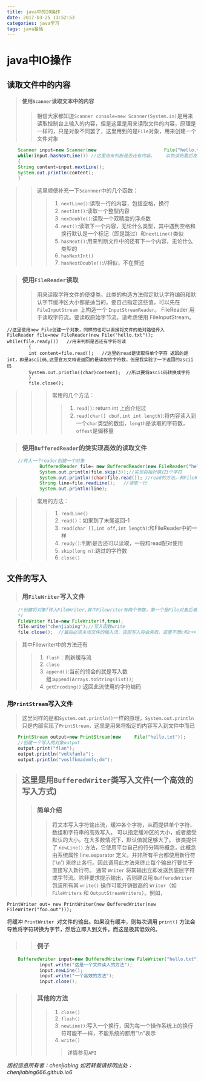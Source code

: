 ```yaml
---
title: java中的IO操作
date: 2017-03-25 13:52:53
categories: java学习
tags: java基础
---
```


# java中IO操作
## 读取文件中的内容
>#### 使用`Scanner`读取文本中的内容
>> 相信大家都知道`Scanner console=new Scanner(System.in)`是用来读取控制台上输入的内容，但是这里是用来读取文件的内容，原理是一样的，只是对象不同罢了，这里用到的是`File`对象，用来创建一个文件对象

```java
    Scanner input=new Scanner(new                         File("hello.txt"));//创建一个对象input
    while(input.hasNextLine()) //这里用来判断是否还有内容，    以免读到最后发生错误
    {
    String content=input.nextLine();
    System.out.println(content);
    }
```

>>这里顺便补充一下`Scannner`中的几个函数：
>>>1. `nextLine()`:读取一行的内容，包括空格，换行
>>>2. `nextInt()`:读取一个整型内容
>>>3. `nexDouble()`:读取一个双精度的浮点数
>>>4. `next()`:读取下一个内容，无论什么类型，其中遇到空格和换行默认是一个标记（即是跳过）和`nextLine()`类似
>>>5. `hasNext()`:用来判断文件中的还有下一个内容，无论什么类型的
>>>6. `hasNextInt()`
>>>7. `hasNextDouble()`://相似，不在赘述

>### 使用`FileReader`读取
>>用来读取字符文件的便捷类。此类的构造方法假定默认字符编码和默认字节缓冲区大小都是适当的。要自己指定这些值，可以先在 `FileInputStream `上构造一个 `InputStreamReader`。
FileReader 用于读取字符流。要读取原始字节流，请考虑使用 FileInputStream。
    
    //这里使用new File创建一个对象，同样的也可以直接将文件的绝对路径传入
    FileReader file=new FileReader(new File("hello.txt"));
    while(file.ready())   //用来判断是否还有字符可读
            {
            int content=file.read();   //这里的read是读取将单个字符 返回的是int，即是ascii码,这里官方文档说返回的是读取的字符数，但是我实验了一下返回的ascii码
            System.out.println((char)content);  //所以要将ascii码转换成字符
            }
            file.close();
            
>>>常用的几个方法：
>>>>1. `read()`: return int 上面介绍过
>>>>2. `read(char[] cbuf,int int length)`:将内容读入到一个`char`类型的数组，`length`是读取的字符数，`offest`是偏移量

>### 使用`BufferedReader`的类实现高效的读取文件

```java
    //传入一个reader创建一个对象
            BufferedReader file= new BufferedReader(new FileReader("hello.txt"));  
            System.out.println(file.skip(3));//实现将指针跳过3个字符
            System.out.println((char)file.read()); //read的方法，和FileReader中的read一样
            String line=file.readLine();   //读取一行
            System.out.println(line);
```
            
>>常用的方法：
>>>1. `readLine()`
>>>1. `read()`：如果到了末尾返回-1
>>>1. `read(char [],int off,int length)`:和FileReader中的一样
>>>1. `ready()`:判断是否还可以读取，一般和read配对使用
>>>1. `skip(long n)`:跳过的字符数
>>>1. `close()`

## 文件的写入
>### 用`FileWriter`写入文件

```java
    /*创建将对象f传入FileWriter,其中Filewriter有两个参数，第一个是File对象后者是一个String(即是文件的路径），第二个参数是boolean类型的，表示是否在文件的末尾追加内容，默认的是false表示不用在末尾追加，如果想要在末尾追加要写入另外一个参数true,当然这里可以用更加简洁的方式创建：FileWriter file=new FileWriter("hello.txt",false);
    */
    FileWriter file=new FileWriter(f,true);
    file.write("chenjiabing");//写入函数write
    file.close();  //最后必须关闭文件的输入流，否则写入将会失败，这里不想c和c++
```

>其中Filewriter中的方法还有
>>1. `flush`：刷新缓存流
>>1. `close`
>>1. `append()`:当前的领会的就是写入数组:`append(Arrays.toString(list))`;
>>1. `getEncoding()`:返回此流使用的字符编码

### 用`PrintStream`写入文件
>这里同样的是和`System.out.println()`一样的原理，`System.out.println`只是内部实现了`PrintStream`，这里是用来将指定的内容写入到文件中而已

```java  
    PrintStream output=new PrintStream(new     File("hello.txt"));
    //创建一个写入的对象output
    output.print("flan");
    output.println("vmlkfamla");
    output.println("vmslfkmadvmfs;dm");
```

>## 这里是用`BufferedWriter`类写入文件(一个高效的写入方式)
>>### 简单介绍
>>>将文本写入字符输出流，缓冲各个字符，从而提供单个字符、数组和字符串的高效写入。
可以指定缓冲区的大小，或者接受默认的大小。在大多数情况下，默认值就足够大了。
该类提供了 `newLine()` 方法，它使用平台自己的行分隔符概念，此概念由系统属性 line.separator 定义。并非所有平台都使用新行符 ('\n') 来终止各行。因此调用此方法来终止每个输出行要优于直接写入新行符。
通常 `Writer` 将其输出立即发送到底层字符或字节流。除非要求提示输出，否则建议用 `BufferedWriter` 包装所有其 `write()` 操作可能开销很高的 `Writer`（如 `FileWriters` 和 `OutputStreamWriters`）。例如，

    PrintWriter out= new PrintWriter(new BufferedWriter(new FileWriter("foo.out")));
将缓冲 `PrintWriter `对文件的输出。如果没有缓冲，则每次调用 `print()` 方法会导致将字符转换为字节，然后立即入到文件，而这是极其低效的。
>>### 例子

```java
    BufferedWriter input=new BufferedWriter(new FileWriter("hello.txt"));
            input.write("这是一个文件读入的方法");
            input.newLine();
            input.write("一个高效的方法");
            input.close();
```

>>### 其他的方法
>>>1. `close()`
>>> 1. `flush()`
>>> 1. `newLine()`:写入一个换行，因为每一个操作系统上的换行符可能不一样，不能系统的都用"\n"表示
>>>1. `write()`
>>>>详情参见`API`

*版权信息所有者：chenjiabing*
*如若转载请标明出处：chenjiabing666.github.io6*




